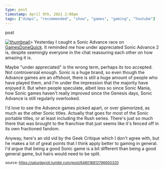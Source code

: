 ```yaml
---
type: post
timestamp: April 9th, 2021 2:08pm
tags: ["dimps", "recommended", "show", "games", "gaming", "Youtube"]
---
```

post

[![thumbnail](http://i3.ytimg.com/vi/hIo3Gi7Tn2A/maxresdefault.jpg)](https://www.youtube.com/watch?v=hIo3Gi7Tn2A)>
Yesterday I caught a Sonic Advance race on <a href="https://www.twitch.tv/gamesdonequick" target="_blank">GamesDoneQuick</a>.  It reminded me how under appreciated Sonic Advance 2 is, despite seemingly everyone in the chat reassuring each other on how amazing it is.

Maybe "under appreciated" is the wrong term, perhaps its too accepted.  Not controversial enough.  Sonic is a huge brand, so even though the Advance games are an offshoot, there is still a huge amount of people who have played them, and I'm under the impression that the majority have enjoyed it.  But when people speculate, albeit less so since Sonic Mania, how Sonic games haven't really improved since the Genesis days, Sonic Advance is still regularly overlooked.

I'd love to see the Advance games picked apart, or over glamorized, as much as the other Sonic titles.  Actually that goes for most of the Sonic portable titles, or at least including the Rush series.  There's just so much there that was brought to the franchise that just seems like it's fenced off in its own fractioned fandom.

Anyway, here's an old vid by the Geek Critique which I don't agree with, but he makes a lot of great points that I think apply better to gaming in general.  I'd argue that being a good Sonic game is a bit different than being a good general game, but hairs would need to be split.

      
      
      
      
      
      
  
<small>source: https://saturdayxiii.tumblr.com/post/648018812796600320</small>
